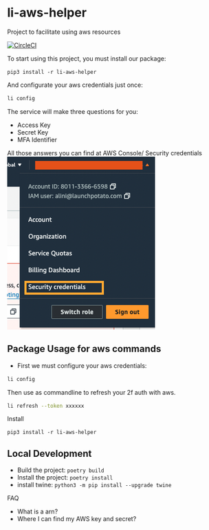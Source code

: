 # li-aws-helper

Project to facilitate using aws resources

[![CircleCI](https://dl.circleci.com/status-badge/img/circleci/sPZr2fMWPhuqZeBvpgGyz/YR2sCjVn1s6ThF65tYc58B/tree/main.svg?style=svg)](https://dl.circleci.com/status-badge/redirect/circleci/sPZr2fMWPhuqZeBvpgGyz/YR2sCjVn1s6ThF65tYc58B/tree/main)

To start using this project, you must install our package: 

```
pip3 install -r li-aws-helper
```

And configurate your aws credentials just once:
```bash
li config
```

The service will make three questions for you:
- Access Key
- Secret Key
- MFA Identifier

All those answers you can find at AWS Console/ Security credentials 
![image](assets/mfa_2.png)

  



## Package Usage for aws commands
- First we must configure your aws credentials:
```bash
li config
```

Then use as commandline to refresh your 2f auth with aws. 
```bash
li refresh --token xxxxxx
```

Install
```
pip3 install -r li-aws-helper
```


## Local Development

- Build the project: `poetry build`
- Install the project: `poetry install`
- install twine: `python3 -m pip install --upgrade twine`


FAQ
- What is a arn?
- Where I can find my AWS key and secret?


